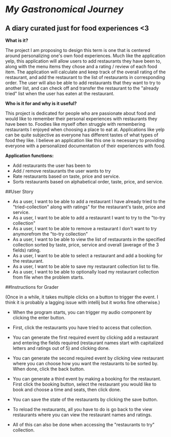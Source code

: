 # *My Gastronomical Journey*

## A diary curated just for food  experiences <3


**What is it?**    
    
The project I am proposing to design this term is one that is centered around personalizing one's own food 
experiences. Much like the application yelp, this application will allow users to add restaurants they have been to, 
along with the menu items they chose and a rating / review of each food item. The application will calculate and keep 
track of the overall rating of the restaurant, and add the restaurant to the list of restaurants in corresponding order. 
The user will also be able to add restaurants that they want to try to another list, and can check off and transfer the
restaurant to the "already tried" list when the user has eaten at the restaurant. 


**Who is it for and why is it useful?**

This project is dedicated for people who are passionate about food and would like to remember their personal experiences 
with restaurants they have been to. Foodies like myself often struggle with remembering restaurants I enjoyed when 
choosing a place to eat at. Applications like yelp can be quite subjective as everyone has different tastes of what 
types of food they like. I believe an application like this one is necessary to providing everyone with a personalized
documentation of their experiences with food. 


**Application functions:**
- Add restaurants the user has been to
- Add / remove restaurants the user wants to try
- Rate restaurants based on taste, price and service.
- Sorts restaurants based on alphabetical order, taste, price, and service. 

##User Story
- As a user, I want to be able to add a restaurant I have already tried to the "tried-collection" along with ratings"
  for the restaurant's taste, price and service.
- As a user, I want to be able to add a restaurant I want to try to the "to-try collection"
- As a user, I want to be able to remove a restaurant I don't want to try anymorefrom the "to-try collection"
- As a user, I want to be able to view the list of restaurants in the specified collection sorted by taste, price,
  service and overall (average of the 3 fields) rating.
- As a user, I want to be able to select a restaurant and add a booking for the restaurant.
- As a user, I want to be able to save my restaurant collection list to file.
- As a user, I want to be able to optionally load my restaurant collection from file when the problem starts.


##Instructions for Grader 

(Once in a while, it takes multiple clicks on a button to trigger the event. I think it is probably
a lagging issue with intellij but it works fine otherwise.)

- When the program starts, you can trigger my audio component by clicking the enter button.

- First, click the restaurants you have tried to access that collection.
- You can generate the first required event by clicking add a restaurant and entering the fields
  required (restaurant names start with capitalized letters and ratings out of 5) and clicking done.
  
- You can generate the second required event by clicking view restaurant where you can 
  choose how you want the restaurants to be sorted by. When done, click the back button.
  
- You can generate a third event by making a booking for the restaurant. First click the booking
  button, select the restaurant you would like to book and choose a time and seats, then click done.
  
- You can save the state of the restaurants by clicking the save button.
- To reload the restaurants, all you have to do is go back to the view restaurants where you can view
  the restaurant names and ratings.

- All of this can also be done when accessing the "restaurants to try" collection.

  
  



